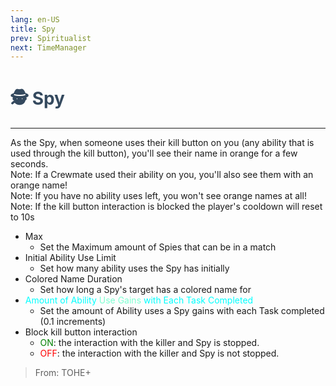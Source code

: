 ```yaml
---
lang: en-US
title: Spy
prev: Spiritualist
next: TimeManager
---
```


# <font color="#34495e">🕵️ <b>Spy</b></font> <Badge text="Support" type="tip" vertical="middle"/>
---

As the Spy, when someone uses their kill button on you (any ability that is used through the kill button), you'll see their name in orange for a few seconds.<br>
Note: If a Crewmate used their ability on you, you'll also see them with an orange name!<br>
Note: If you have no ability uses left, you won't see orange names at all!<br>
Note: If the kill button interaction is blocked the player's cooldown will reset to 10s

* Max
  * Set the Maximum amount of Spies that can be in a match
* Initial Ability Use Limit
  * Set how many ability uses the Spy has initially
* Colored Name Duration
  * Set how long a Spy's target has a colored name for
* <font color=#00ffff>Amount of Ability</font> <font color=#7fffd2>Use Gains</font> <font color=#00ffff>with Each Task Completed</font>
  * Set the amount of Ability uses a Spy gains with each Task completed (0.1 increments)
* Block kill button interaction
  * <font color=green>ON</font>: the interaction with the killer and Spy is stopped.
  * <font color=red>OFF</font>: the interaction with the killer and Spy is not stopped.

> From: TOHE+
